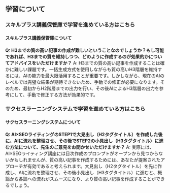 ## 学習について
### スキルプラス講義保管庫で学習を進めている方はこちら
#### スキルプラス講義保管庫について

**Q: H3までの質の高い記事の作成が難しいということなのでしょうか？もし可能であれば、H3までの質を維持しつつ、どのように作成するのが効果的かについてアドバイスをいただけますか？**
A: H3までの質の高い記事を作成することは確かに難しい課題です。一括生成方式を使用しながらも質の高いH3階層を維持するには、AIの能力を最大限活用することが重要です。しかしながら、現在のAIのレベルでは完璧な結果が期待できないため、手動での修正が必要になります。そのため、最初からH2階層までの出力を行い、その後AIによるH3階層の出力を参考にして、手動で修正する方法が効果的です。

### サクセスラーニングシステムで学習を進めている方はこちら
#### サクセスラーニングシステムについて

**Q: AI×SEOライティングのSTEP1で大見出し（H2タグタイトル）を作成した後に、AIに流れを整理させ、その後でSTEP2の小見出し（H3タグタイトル）に進む方法について、先生のご意見をお聞かせいただけますか？**
A: 実際には、AI×SEOライティング講座には目次作成のプロンプトがオープンから見つからないかもしれませんが、質の高い記事を作成するためには、あなたが提案されたアプローチが有効であると考えられます。大見出し（H2タグタイトル）を先に作成し、AIに流れを整理させ、その後小見出し（H3タグタイトル）に進むと、概論から各論への流れがスムーズになり、より質の高い記事を作成することができるでしょう。
